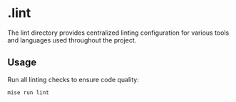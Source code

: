 # .lint

The lint directory provides centralized linting configuration for various tools and languages used throughout the project.

## Usage

Run all linting checks to ensure code quality:

```bash
mise run lint
```
